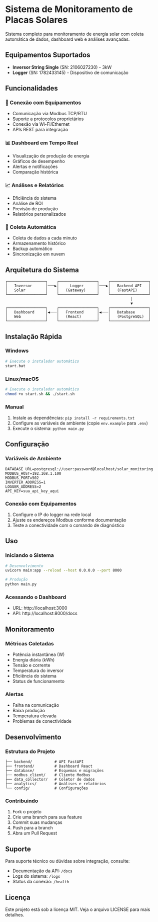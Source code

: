 # Sistema de Monitoramento de Placas Solares

Sistema completo para monitoramento de energia solar com coleta automática de dados, dashboard web e análises avançadas.

## Equipamentos Suportados

- **Inversor String Single** (SN: 2106027230) - 3kW
- **Logger** (SN: 1782433145) - Dispositivo de comunicação

## Funcionalidades

### 🔌 Conexão com Equipamentos
- Comunicação via Modbus TCP/RTU
- Suporte a protocolos proprietários
- Conexão via Wi-Fi/Ethernet
- APIs REST para integração

### 📊 Dashboard em Tempo Real
- Visualização de produção de energia
- Gráficos de desempenho
- Alertas e notificações
- Comparação histórica

### 📈 Análises e Relatórios
- Eficiência do sistema
- Análise de ROI
- Previsão de produção
- Relatórios personalizados

### 🔄 Coleta Automática
- Coleta de dados a cada minuto
- Armazenamento histórico
- Backup automático
- Sincronização em nuvem

## Arquitetura do Sistema

```
┌─────────────────┐    ┌─────────────────┐    ┌─────────────────┐
│   Inversor      │───▶│     Logger      │───▶│   Backend API   │
│   Solar         │    │   (Gateway)     │    │   (FastAPI)     │
└─────────────────┘    └─────────────────┘    └─────────────────┘
                                                        │
                                                        ▼
┌─────────────────┐    ┌─────────────────┐    ┌─────────────────┐
│   Dashboard     │◀───│   Frontend      │◀───│   Database      │
│   Web           │    │   (React)       │    │   (PostgreSQL)  │
└─────────────────┘    └─────────────────┘    └─────────────────┘
```

## Instalação Rápida

### Windows
```bash
# Execute o instalador automático
start.bat
```

### Linux/macOS
```bash
# Execute o instalador automático
chmod +x start.sh && ./start.sh
```

### Manual
1. Instale as dependências: `pip install -r requirements.txt`
2. Configure as variáveis de ambiente (copie `env.example` para `.env`)
3. Execute o sistema: `python main.py`

## Configuração

### Variáveis de Ambiente
```env
DATABASE_URL=postgresql://user:password@localhost/solar_monitoring
MODBUS_HOST=192.168.1.100
MODBUS_PORT=502
INVERTER_ADDRESS=1
LOGGER_ADDRESS=2
API_KEY=sua_api_key_aqui
```

### Conexão com Equipamentos
1. Configure o IP do logger na rede local
2. Ajuste os endereços Modbus conforme documentação
3. Teste a conectividade com o comando de diagnóstico

## Uso

### Iniciando o Sistema
```bash
# Desenvolvimento
uvicorn main:app --reload --host 0.0.0.0 --port 8000

# Produção
python main.py
```

### Acessando o Dashboard
- URL: http://localhost:3000
- API: http://localhost:8000/docs

## Monitoramento

### Métricas Coletadas
- Potência instantânea (W)
- Energia diária (kWh)
- Tensão e corrente
- Temperatura do inversor
- Eficiência do sistema
- Status de funcionamento

### Alertas
- Falha na comunicação
- Baixa produção
- Temperatura elevada
- Problemas de conectividade

## Desenvolvimento

### Estrutura do Projeto
```
├── backend/          # API FastAPI
├── frontend/         # Dashboard React
├── database/         # Esquemas e migrações
├── modbus_client/    # Cliente Modbus
├── data_collector/   # Coletor de dados
├── analytics/        # Análises e relatórios
└── config/           # Configurações
```

### Contribuindo
1. Fork o projeto
2. Crie uma branch para sua feature
3. Commit suas mudanças
4. Push para a branch
5. Abra um Pull Request

## Suporte

Para suporte técnico ou dúvidas sobre integração, consulte:
- Documentação da API: `/docs`
- Logs do sistema: `/logs`
- Status da conexão: `/health`

## Licença

Este projeto está sob a licença MIT. Veja o arquivo LICENSE para mais detalhes.
